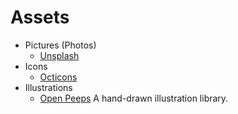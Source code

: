 # Assets

- Pictures (Photos)
	+ [Unsplash](https://unsplash.com)
- Icons
	+ [Octicons](https://primer.style/octicons/)
- Illustrations
	+ [Open Peeps](https://openpeeps.com) A hand-drawn illustration library.